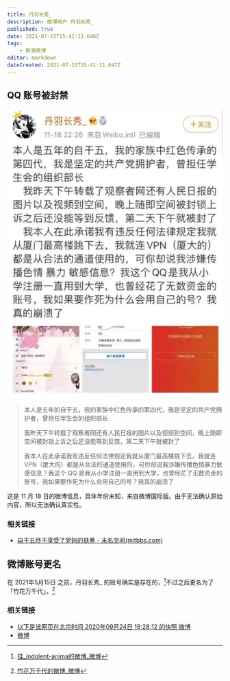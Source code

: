 ```yaml
---
title: 丹羽长秀_
description: 微博用户 丹羽长秀_
published: true
date: 2021-07-15T15:41:11.646Z
tags:
    - 新浪微博
editor: markdown
dateCreated: 2021-07-15T15:41:11.647Z
---
```


## QQ 账号被封禁

![丹羽长秀_](/src/people/丹羽长秀_.webp)

> 本人是五年的自干五，我的家族中红色传承的第四代，我是坚定的共产党拥护者，曾担任学生会的组织部长
>
> 我昨天下午转载了观察者网还有人民日报的图片以及视频到空间，晚上随即空间被封锁上诉之后还没能等到反馈，第二天下午就被封了
>
> 我本人在此承诺我有违反任何法律规定我就从厦门最高楼跳下去，我就连 VPN（厦大的）都是从合法的通道使用的，可你却说我涉嫌传播色情暴力敏感信息？我这个 QQ 是我从小学注册一直用到大学，也曾经花了无数资金的账号，我如果要作死为什么会用自己的号？我真的崩溃了

这是 11 月 18 日的微博信息，具体年份未知，来自微博国际版。由于无法确认原始内容，所以无法确认真实性。

### 相关链接

+ [自干五终于享受了党妈的铁拳 - 未名空间(mitbbs.com)](https://web.archive.org/web/20210715073547/https://www.mitbbs.com/article_t/Military/61026373.html)

## 微博账号更名

在 2021年5月15日 之前，丹羽长秀_ 的账号确实是存在的，[^bu1]不过之后更名为了「竹花万千代」。[^bu2]

[^bu1]: [珪_indolent-anima的微博_微博](https://archive.is/wQmjN#52%)

[^bu2]: [竹花万千代的微博_微博](https://archive.is/MJtCm "https://weibo.com/u/2692387880")

### 相关链接

+ [以下是该网页在北京时间 2020年09月24日 18:28:12 的快照 微博](https://web.archive.org/web/20210715083351/https://cache.baiducontent.com/c?m=Ze3KBKLaq9848HVE5ITZQHxbARiOwnfCmRaBUdS3TuLikhafkHvveVD5-Uy5faYX-NifuTu-TarHEf6uHYfaNwBa6SQxH-nWxZgAzsgdIZP0igUXfszUFbxX43Qp75Bh_CzNSwWR95dD1yOo5CFHMq&p=c667c54ad0c71ff009be9b7c4e5f&newp=92769a4786cc47ab44acd03d175d92695803ed6036d5d101298ffe0cc4241a1a1a3aecbf2c281003d8c377660ba44a5febf03272350834f1f689df08d2ecce7e)
+ [微博](https://archive.is/kEza4 "https://m.weibo.cn/status/I8zIX9HKU")
